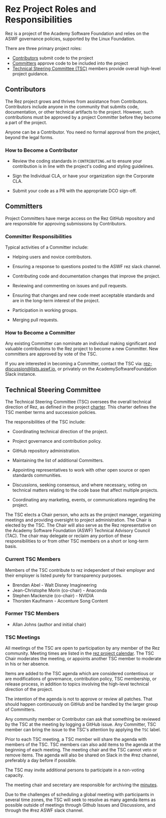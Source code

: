 # Rez Project Roles and Responsibilities

Rez is a project of the Academy Software Foundation and relies on
the ASWF governance policies, supported by the Linux Foundation.

There are three primary project roles: 

* [Contributors](#Contributors) submit code to the project
* [Committers](#Committers) approve code to be included into the project
* [Technical Steering Committee (TSC)](#Technical-Steering-Committee) 
  members provide overall high-level project guidance.


## Contributors

The Rez project grows and thrives from assistance from
Contributors. Contributors include anyone in the community that
submits code, documentation, or other technical artifacts to the
project. However, such contributions must be approved by a project
Committer before they become a part of the project.  

Anyone can be a Contributor. You need no formal approval from the
project, beyond the legal forms.

### How to Become a Contributor

* Review the coding standards in `CONTRIBUTING.md` to ensure your contribution
  is in line with the project's coding and styling guidelines.

* Sign the Individual CLA, or have your organization sign the Corporate CLA.

* Submit your code as a PR with the appropriate DCO sign-off.

## Committers

Project Committers have merge access on the Rez GitHub repository
and are responsible for approving submissions by Contributors.

### Committer Responsibilities

Typical activities of a Committer include:

* Helping users and novice contributors.

* Ensuring a response to questions posted to the ASWF rez slack channel.

* Contributing code and documentation changes that improve the project.

* Reviewing and commenting on issues and pull requests.

* Ensuring that changes and new code meet acceptable standards and are
  in the long-term interest of the project.

* Participation in working groups.

* Merging pull requests.

### How to Become a Committer

Any existing Committer can nominate an individual making significant
and valuable contributions to the Rez project to become a new
Committer. New committers are approved by vote of the TSC.

If you are interested in becoming a Committer, contact the TSC via:
  rez-discussion@lists.aswf.io,
  or privately on the AcademySoftwareFoundation Slack instance.

## Technical Steering Committee

The Technical Steering Committee (TSC) oversees the overall technical
direction of Rez, as defined in the project
[charter](https://github.com/AcademySoftwareFoundation/foundation/blob/main/project_charters/rez-charter.pdf).
This charter defines the TSC member terms and succession policies.

The responsibilities of the TSC include:

* Coordinating technical direction of the project.

* Project governance and contribution policy.

* GitHub repository administration.

* Maintaining the list of additional Committers.

* Appointing representatives to work with other open source or open
  standards communities.

* Discussions, seeking consensus, and where necessary, voting on
  technical matters relating to the code base that affect multiple
  projects.

* Coordinating any marketing, events, or communications regarding the
  project.

The TSC elects a Chair person, who acts as the project manager,
organizing meetings and providing oversight to project
administration. The Chair is elected by the TSC. The Chair will
also serve as the Rez representative on the Academy Software
Foundation (ASWF) Technical Advisory Council (TAC). The chair may
delegate or reclaim any portion of these responsibilities to or
from other TSC members on a short or long-term basis.

### Current TSC Members

Members of the TSC contribute to rez independent of their employer and
their employer is listed purely for transparency purposes.

* Brendan Abel - Walt Disney Imagineering
* Jean-Christophe Morin (co-chair) - Anaconda
* Stephen Mackenzie (co-chair) - NVIDIA
* Thorsten Kaufmann - Accenture Song Content


### Former TSC Members

* Allan Johns (author and initial chair)

### TSC Meetings

All meetings of the TSC are open to participation by any member of the
Rez community. Meeting times are listed in the [rez project calendar](https://lists.aswf.io/g/rez-discussion/calendar). The TSC
Chair moderates the meeting, or appoints another TSC member to
moderate in his or her absence.

Items are added to the TSC agenda which are considered contentious or
are modifications of governance, contribution policy, TSC membership,
or release process, in addition to topics involving the high-level
technical direction of the project.

The intention of the agenda is not to approve or review all
patches. That should happen continuously on GitHub and be handled by
the larger group of Committers.

Any community member or Contributor can ask that something be reviewed
by the TSC at the meeting by logging a GitHub issue. Any Committer,
TSC member can bring the issue to the TSC's
attention by applying the `TSC` label.

Prior to each TSC meeting, a TSC member will share the agenda with members
of the TSC. TSC members can also add items to the agenda at the beginning
of each meeting. The meeting chair and the TSC cannot veto or remove items.
The agenda will also be shared on Slack in the #rez channel, preferably a
day before if possible.

The TSC may invite additional persons to participate in a non-voting capacity.

The meeting chair and secretary are responsible for archiving the
[minutes](https://github.com/AcademySoftwareFoundation/rez/tree/master/ASWF/TSC/meeting-notes).

Due to the challenges of scheduling a global meeting with participants
in several time zones, the TSC will seek to resolve as many agenda
items as possible outside of meetings through Github Issues and Discussions,
and through the #rez ASWF slack channel.
